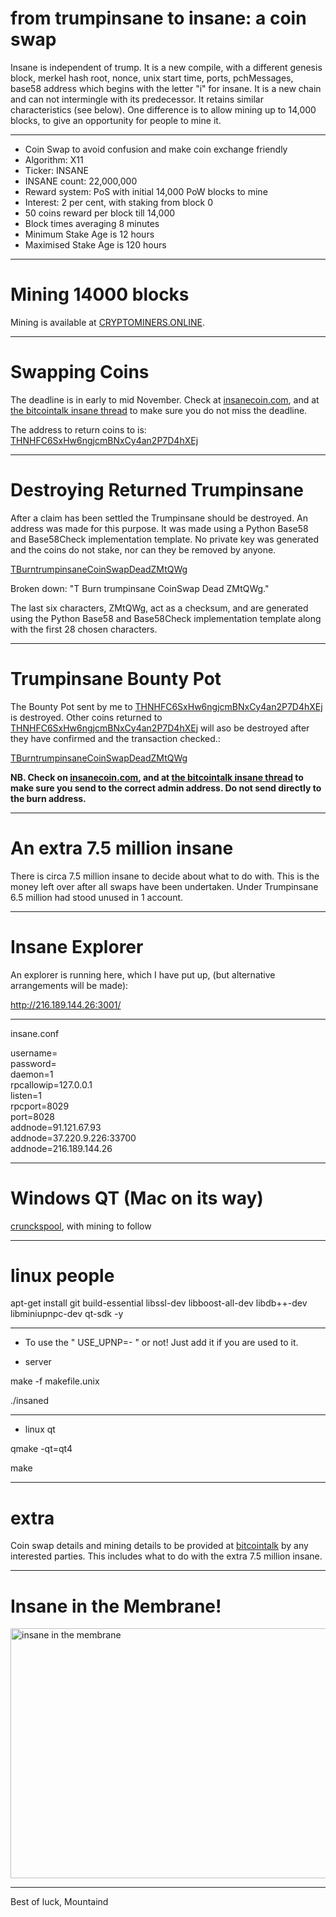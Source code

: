 # from trumpinsane to insane: a coin swap #

Insane is independent of trump. It is a new compile, with a different genesis block, merkel hash root, nonce, unix start time, ports, pchMessages, base58 address which begins with the letter "i" for insane. It is a new chain and can not intermingle with its predecessor. It retains similar characteristics (see below). One difference is to allow mining up to 14,000 blocks, to give an opportunity for people to mine it. 


----


- Coin Swap to avoid confusion and make coin exchange friendly
- Algorithm: X11
- Ticker: INSANE 
- INSANE count: 22,000,000
- Reward system: PoS with initial 14,000 PoW blocks to mine
- Interest: 2 per cent, with staking from block 0
- 50 coins reward per block till 14,000
- Block times averaging 8 minutes
- Minimum Stake Age is 12 hours
- Maximised Stake Age is 120 hours

----

# Mining 14000 blocks #

<p>Mining is available at <a href="http://cryptominers.online:8080/getting_started" target="_blank">CRYPTOMINERS.ONLINE</a>.</p>


----

# Swapping Coins #

<p>The deadline is in early to mid November. Check at <a href="http://insanecoin.com" target="_blank">insanecoin.com</a>, and at <a href="https://bitcointalk.org/index.php?topic=1625942.0" target="_blank">the bitcointalk insane thread</a> to make sure you do not miss the deadline.</p> The address to return coins to is: <a href="http://109.169.57.125:3001/address/THNHFC6SxHw6ngjcmBNxCy4an2P7D4hXEj" target="_blank">THNHFC6SxHw6ngjcmBNxCy4an2P7D4hXEj</a> 

----


# Destroying Returned Trumpinsane #

<p>After a claim has been settled the Trumpinsane should be destroyed. An address was made for this purpose. It was made using a Python Base58 and Base58Check implementation template. No private key was generated and the coins do not stake, nor can they be removed by anyone.</p>

<p><a href="http://109.169.57.125:3001/address/TBurntrumpinsaneCoinSwapDeadZMtQWg" target="_blank">TBurntrumpinsaneCoinSwapDeadZMtQWg</a></p>

<p>Broken down: "T Burn trumpinsane CoinSwap Dead ZMtQWg." </p>

<p>The last six characters, ZMtQWg, act as a checksum, and are generated using the Python Base58 and Base58Check implementation template along with the first 28 chosen characters.</p>

----

# Trumpinsane Bounty Pot #

<p>The Bounty Pot sent by me to <a href="http://109.169.57.125:3001/address/THNHFC6SxHw6ngjcmBNxCy4an2P7D4hXEj" target="_blank">THNHFC6SxHw6ngjcmBNxCy4an2P7D4hXEj</a> is destroyed. Other coins returned to <a href="http://109.169.57.125:3001/address/THNHFC6SxHw6ngjcmBNxCy4an2P7D4hXEj" target="_blank">THNHFC6SxHw6ngjcmBNxCy4an2P7D4hXEj</a> will aso be destroyed after they have confirmed and the transaction checked.:</p>

<p><a href="http://109.169.57.125:3001/address/TBurntrumpinsaneCoinSwapDeadZMtQWg" target="_blank">TBurntrumpinsaneCoinSwapDeadZMtQWg</a></p>

<p><strong>NB. Check on <a href="http://insanecoin.com" target="_blank">insanecoin.com</a>, and at <a href="https://bitcointalk.org/index.php?topic=1625942.0" target="_blank">the bitcointalk insane thread</a> to make sure you send to  the correct admin address. Do not send directly to the burn address.</strong></p>


----

# An extra 7.5 million insane #

<p>There is circa 7.5 million insane to decide about what to do with. This is the money left over after all swaps have been undertaken. Under Trumpinsane 6.5 million had stood unused in 1 account. </p>

----

# Insane Explorer #


<p>An explorer is running here, which I have put up, (but alternative arrangements will be made):</p>

<p><a href="http://216.189.144.26:3001/" target="_blank">http://216.189.144.26:3001/</a></p>

----
<p>insane.conf</p>

<p>username=<br />
password=<br />
daemon=1<br />
rpcallowip=127.0.0.1<br />
listen=1<br />
rpcport=8029<br />
port=8028<br />
addnode=91.121.67.93<br />
addnode=37.220.9.226:33700<br />
addnode=216.189.144.26</p>

----

# Windows QT (Mac on its way) #

<p><a href="http://crunckspool.co.uk/wallets/insane-qt.exe" target="_blank">crunckspool</a>, with mining to follow</p>

----

# linux people #

<p>apt-get install git build-essential libssl-dev libboost-all-dev libdb++-dev libminiupnpc-dev qt-sdk -y</p>


----

- To use the " USE_UPNP=- " or not! Just add it if you are used to it. 


- server

<p>make -f makefile.unix</p>

<p>./insaned</p>

----

- linux qt

<p>qmake -qt=qt4</p>
<p>make</p>

----

# extra #

<p> Coin swap details and mining details to be provided at <a href="https://bitcointalk.org/index.php?topic=1625942.0" target="_blank">bitcointalk</a> by any interested parties. This includes what to do with the extra 7.5 million insane.</p>

----

# Insane in the Membrane! #

<p><img alt="insane in the membrane" src="http://v013o.popscreen.com/eDlncHQwMTI=_o_cypress-hill---insane-in-the-brain.jpg" style="width: 533px; height: 400px;" /></p>


----

<p>Best of luck, Mountaind</p>




